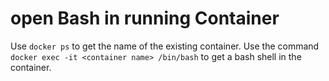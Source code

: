 open Bash in running Container
==============================
Use `docker ps` to get the name of the existing container.
Use the command `docker exec -it <container name> /bin/bash` to get a bash shell in the container.
